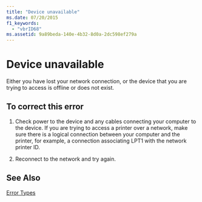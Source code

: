 ```yaml
---
title: "Device unavailable"
ms.date: 07/20/2015
f1_keywords: 
  - "vbrID68"
ms.assetid: 9a89beda-140e-4b32-8d0a-2dc598ef279a
---
```

# Device unavailable
Either you have lost your network connection, or the device that you are trying to access is offline or does not exist.  
  
## To correct this error  
  
1. Check power to the device and any cables connecting your computer to the device. If you are trying to access a printer over a network, make sure there is a logical connection between your computer and the printer, for example, a connection associating LPT1 with the network printer ID.  
  
2. Reconnect to the network and try again.  
  
## See Also  
 [Error Types](../../visual-basic/programming-guide/language-features/error-types.md)
